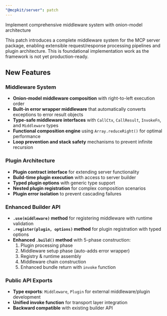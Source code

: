 ```yaml
---
"@mcpkit/server": patch
---
```


Implement comprehensive middleware system with onion-model architecture

This patch introduces a complete middleware system for the MCP server package, enabling extensible request/response processing pipelines and plugin architecture. This is foundational implementation work as the framework is not yet production-ready.

## New Features

### Middleware System
- **Onion-model middleware composition** with right-to-left execution order
- **Built-in error wrapper middleware** that automatically converts exceptions to error result objects
- **Type-safe middleware interfaces** with `CallCtx`, `CallResult`, `InvokeFn`, and `Middleware` types
- **Functional composition engine** using `Array.reduceRight()` for optimal performance
- **Loop prevention and stack safety** mechanisms to prevent infinite recursion

### Plugin Architecture
- **Plugin contract interface** for extending server functionality
- **Build-time plugin execution** with access to server builder
- **Typed plugin options** with generic type support
- **Nested plugin registration** for complex composition scenarios
- **Plugin error isolation** to prevent cascading failures

### Enhanced Builder API
- **`.use(middleware)` method** for registering middleware with runtime validation
- **`.register(plugin, options)` method** for plugin registration with typed options
- **Enhanced `.build()` method** with 5-phase construction:
  1. Plugin processing phase
  2. Middleware setup phase (auto-adds error wrapper)
  3. Registry & runtime assembly
  4. Middleware chain construction
  5. Enhanced bundle return with `invoke` function

### Public API Exports
- **Type exports**: `Middleware`, `Plugin` for external middleware/plugin development
- **Unified invoke function** for transport layer integration
- **Backward compatible** with existing builder API